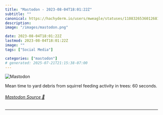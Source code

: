 ```yaml
---
title: "Mastodon - 2023-08-04T18:01:22Z"
subtitle: ""
canonical: https://hachyderm.io/users/mweagle/statuses/110832653601268170
description:
image: "/images/mastodon.png"

date: 2023-08-04T18:01:22Z
lastmod: 2023-08-04T18:01:22Z
image: ""
tags: ["Social Media"]

categories: ["mastodon"]
# generated: 2025-07-21T21:15:38-07:00
---
```

![Mastodon](/images/mastodon.png)

<p>Mean time to yard debris from squirrel feeding activity in trees: 60 seconds.</p>


###### [Mastodon Source 🐘](https://hachyderm.io/@mweagle/110832653601268170)

___
